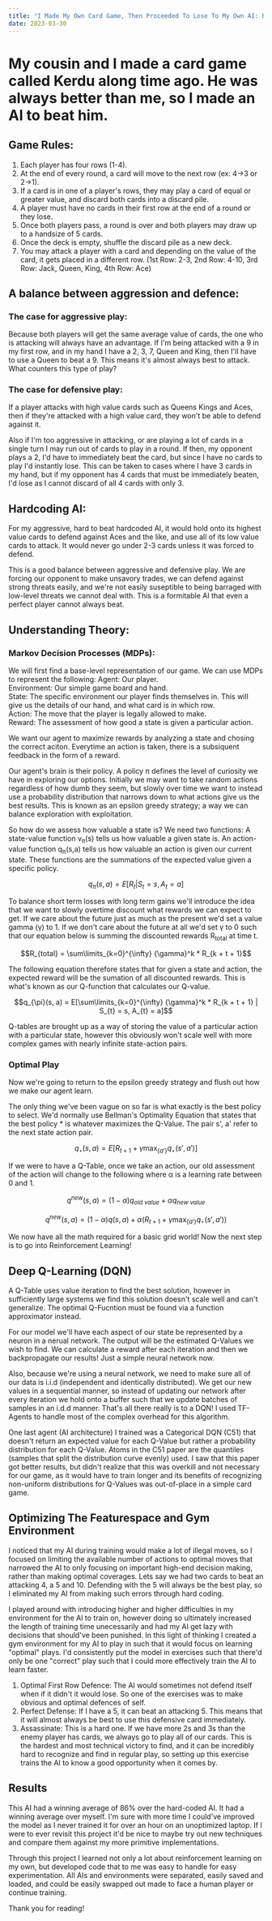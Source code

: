 ```yaml
---
title: "I Made My Own Card Game, Then Proceeded To Lose To My Own AI: Reinforcement Learning and TFAgents"
date: 2023-03-30
---
```


# My cousin and I made a card game called Kerdu along time ago. He was always better than me, so I made an AI to beat him. #

## **Game Rules:** ##

1. Each player has four rows (1-4).
2. At the end of every round, a card will move to the next row (ex: 4->3 or 2->1).
3. If a card is in one of a player's rows, they may play a card of equal or greater value, and discard both cards into a discard pile.
4. A player must have no cards in their first row at the end of a round or they lose.
5. Once both players pass, a round is over and both players may draw up to a handsize of 5 cards.
6. Once the deck is empty, shuffle the discard pile as a new deck.
7. You may attack a player with a card and depending on the value of the card, it gets placed in a different row. (1st Row: 2-3, 2nd Row: 4-10, 3rd Row: Jack, Queen, King, 4th Row: Ace)

## **A balance between aggression and defence:** ##

### The case for aggressive play:  <br />
Because both players will get the same average value of cards, the one who is attacking will always have an advantage. If I'm being attacked with a 9 in my first row, and in my hand I have a 2, 3, 7, Queen and King, then I'll have to use a Queen to beat a 9. This means it's almost always best to attack. What counters this type of play?

### The case for defensive play:  <br />
If a player attacks with high value cards such as Queens Kings and Aces, then if they're attacked with a high value card, they won't be able to defend against it.

Also if I'm too aggressive in attacking, or are playing a lot of cards in a single turn I may run out of cards to play in a round. If then, my opponent plays a 2, I'd have to immediately beat the card, but since I have no cards to play I'd instantly lose. This can be taken to cases where I have 3 cards in my hand, but if my opponent has 4 cards that must be immediately beaten, I'd lose as I cannot discard of all 4 cards with only 3.

## **Hardcoding AI:** ##

For my aggressive, hard to beat hardcoded AI, it would hold onto its highest value cards to defend against Aces and the like, and use all of its low value cards to attack. It would never go under 2-3 cards unless it was forced to defend.

This is a good balance between aggressive and defensive play. We are forcing our opponent to make unsavory trades, we can defend against strong threats easily, and we're not easily suseptible to being barraged with low-level threats we cannot deal with. This is a formitable AI that even a perfect player cannot always beat.

## **Understanding Theory:** ##

### Markov Decision Processes (MDPs): ###
We will first find a base-level representation of our game. We can use MDPs to represent the following:
Agent: Our player. <br />
Environment: Our simple game board and hand. <br />
State: The specific environment our player finds themselves in. This will give us the details of our hand, and what card is in which row. <br />
Action: The move that the player is legally allowed to make. <br />
Reward: The assessment of how good a state is given a particular action. <br />

We want our agent to maximize rewards by analyzing a state and chosing the correct aciton. Everytime an action is taken, there is a subsiquent feedback in the form of a reward.

Our agent's brain is their policy. A policy &pi; defines the level of curiosity we have in exploring our options. Initially we may want to take random actions regardless of how dumb they seem, but slowly over time we want to instead use a probability distribution that narrows down to what actions give us the best results. This is known as an epsilon greedy strategy; a way we can balance exploration with exploitation.

So how do we assess how valuable a state is? We need two functions:
A state-value function v<sub>&pi;</sub>(s) tells us how valuable a given state is. An action-value function q<sub>&pi;</sub>(s,a) tells us how valuable an action is given our current state. These functions are the summations of the expected value given a specific policy.

$$q_{\pi}(s, a) = E[R_{t} | S_{t} = s, A_{t} = a]$$ 

To balance short term losses with long term gains we'll introduce the idea that we want to slowly overtime discount what rewards we can expect to get. If we care about the future just as much as the present we'd set a value gamma (&gamma;) to 1. If we don't care about the future at all we'd set &gamma; to 0 such that our equation below is summing the discounted rewards R<sub>total</sub> at time t.

$$R_{total} = \sum\limits_{k=0}^{\infty} {\gamma}^k * R_{k + t + 1}$$

The following equation therefore states that for given a state and action, the expected reward will be the sumation of all discounted rewards. This is what's known as our Q-function that calculates our Q-value.

$$q_{\pi}(s, a) = E[\sum\limits_{k=0}^{\infty} {\gamma}^k * R_{k + t + 1} | S_{t} = s, A_{t} = a]$$

Q-tables are brought up as a way of storing the value of a particular action with a particular state, however this obviously won't scale well with more complex games with nearly infinite state-action pairs.

### Optimal Play ###

Now we're going to return to the epsilon greedy strategy and flush out how we make our agent learn.

The only thing we've been vague on so far is what exactly is the best policy to select. We'd normally use Bellman's Optimality Equation that states that the best policy * is whatever maximizes the Q-Value. The pair s', a' refer to the next state action pair.

$$q_{\star}(s,a) = E[R_{t+1} + \gamma \max_{\{a'\}} q_{\star} (s',a') ] $$

If we were to have a Q-Table, once we take an action, our old assessment of the action will change to the following where &alpha; is a learning rate between 0 and 1.

$$ q^{new} (s,a) = (1-\alpha)q_{old\ value} + \alpha q_{new\ value} $$

$$ q^{new} (s,a) = (1-\alpha)q(s,a) + \alpha (R_{t+1} + \gamma \max_{\{a'\}} q_{\star} (s',a')) $$

We now have all the math required for a basic grid world! Now the next step is to go into Reinforcement Learning!

## Deep Q-Learning (DQN) ##

A Q-Table uses value iteration to find the best solution, however in sufficiently large systems we find this solution doesn't scale well and can't generalize. The optimal Q-Fucntion must be found via a function approximator instead.

For our model we'll have each aspect of our state be represented by a neuron in a nerual network. The output will be the estimated Q-Values we wish to find. We can calculate a reward after each iteration and then we backpropagate our results! Just a simple neural network now.

Also, because we're using a neural network, we need to make sure all of our data is i.i.d (independent and identically distributed). We get our new values in a sequential manner, so instead of updating our network after every iteration we hold onto a buffer such that we update batches of samples in an i.d.d manner. That's all there really is to a DQN! I used TF-Agents to handle most of the complex overhead for this algorithm.

One last agent (AI architecture) I trained was a Categorical DQN (C51) that doesn't return an expected value for each Q-Value but rather a probability distribution for each Q-Value. Atoms in the C51 paper are the quantiles (samples that split the distribution curve evenly) used. I saw that this paper got better results, but didn't realize that this was overkill and not necessary for our game, as it would have to train longer and its benefits of recognizing non-uniform distributions for Q-Values was out-of-place in a simple card game.

## Optimizing The Featurespace and Gym Environment ##

I noticed that my AI during training would make a lot of illegal moves, so I focused on limiting the available number of actions to optimal moves that narrowed the AI to only focusing on important high-end decision making, rather than making optimal coverages. Lets say we had two cards to beat an attacking 4, a 5 and 10. Defending with the 5 will always be the best play, so I eliminated my AI from making such errors through hard coding.

I played around with introducing higher and higher difficulties in my environment for the AI to train on, however doing so ultimately increased the length of training time unecessarily and had my AI get lazy with decisions that should've been punished. In this light of thinking I created a gym environment for my AI to play in such that it would focus on learning "optimal" plays. I'd consistently put the model in exercises such that there'd only be one "correct" play such that I could more effectively train the AI to learn faster.
1. Optimal First Row Defence: The AI would sometimes not defend itself when if it didn't it would lose. So one of the exercises was to make obvious and optimal defences of self.
2. Perfect Defense: If I have a 5, it can beat an attacking 5. This means that it will almost always be best to use this defensive card immediately.
3. Assassinate: This is a hard one. If we have more 2s and 3s than the enemy player has cards, we always go to play all of our cards. This is the hardest and most technical victory to find, and it can be incredibly hard to recognize and find in regular play, so setting up this exercise trains the AI to know a good opportunity when it comes by.

## Results ## 

This AI had a winning average of 86% over the hard-coded AI. It had a winning average over myself. I'm sure with more time I could've improved the model as I never trained it for over an hour on an unoptimized laptop. If I were to ever revisit this project it'd be nice to maybe try out new techniques and compare them against my more primitive implementations.

Through this project I learned not only a lot about reinforcement learning on my own, but developed code that to me was easy to handle for easy experimentation. All AIs and environments were separated, easily saved and loaded, and could be easily swapped out made to face a human player or continue training.

Thank you for reading!
